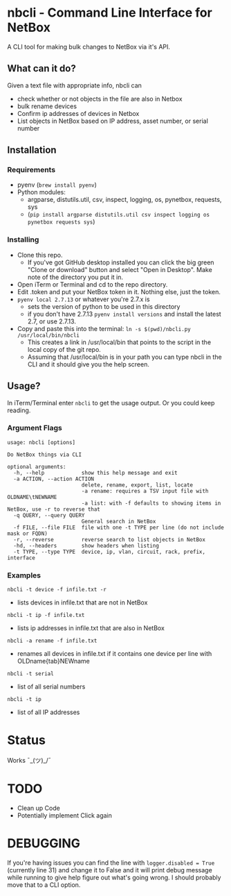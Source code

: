 # nbcli - Command Line Interface for NetBox

A CLI tool for making bulk changes to NetBox via it's API. 

## What can it do?

Given a text file with appropriate info, nbcli can

- check whether or not objects in the file are also in Netbox
- bulk rename devices
- Confirm ip addresses of devices in Netbox
- List objects in NetBox based on IP address, asset number, or serial number

## Installation

### Requirements
* pyenv (`brew install pyenv`)
* Python modules:
  * argparse, distutils.util, csv, inspect, logging, os, pynetbox, requests, sys
  * (`pip install argparse distutils.util csv inspect logging os pynetbox requests sys`)


### Installing
* Clone this repo.
  * If you've got GitHub desktop installed you can click the big green "Clone or download" button and select "Open in Desktop". Make note of the directory you put it in.
* Open iTerm or Terminal and cd to the repo directory.
* Edit .token and put your NetBox token in it. Nothing else, just the token.
* `pyenv local 2.7.13` or whatever you're 2.7.x is
  * sets the version of python to be used in this directory
  * if you don't have 2.7.13 `pyenv install versions` and install the latest 2.7, or use 2.7.13.
* Copy and paste this into the terminal: ```ln -s $(pwd)/nbcli.py /usr/local/bin/nbcli```
  * This creates a link in /usr/local/bin that points to the script in the local copy of the git repo.
  * Assuming that /usr/local/bin is in your path you can type nbcli in the CLI and it should give you the help screen.

## Usage?

In iTerm/Terminal enter `nbcli` to get the usage output. Or you could keep reading. 

### Argument Flags
```
usage: nbcli [options]

Do NetBox things via CLI

optional arguments:
  -h, --help            show this help message and exit
  -a ACTION, --action ACTION
                        delete, rename, export, list, locate
                        -a rename: requires a TSV input file with OLDNAME\tNEWNAME
                        -a list: with -f defaults to showing items in NetBox, use -r to reverse that
  -q QUERY, --query QUERY
                        General search in NetBox
  -f FILE, --file FILE  file with one -t TYPE per line (do not include mask or FQDN)
  -r, --reverse         reverse search to list objects in NetBox
  -hd, --headers        show headers when listing
  -t TYPE, --type TYPE  device, ip, vlan, circuit, rack, prefix, interface
```



### Examples

`nbcli -t device -f infile.txt -r`

- lists devices in infile.txt that are not in NetBox

`nbcli -t ip -f infile.txt`

 - lists ip addresses in infile.txt that are also in NetBox

`nbcli -a rename -f infile.txt`

- renames all devices in infile.txt if it contains one device per line with OLDname{tab}NEWname

`nbcli -t serial`

- list of all serial numbers

`nbcli -t ip`

- list of all IP addresses


# Status

Works  ¯\_(ツ)_/¯ 

# TODO

- Clean up Code
- Potentially implement Click again 

# DEBUGGING
If you're having issues you can find the line with `logger.disabled = True` (currently line 31) and change it to False and it will print debug message while running to give help figure out what's going wrong.  I should probably move that to a CLI option.
